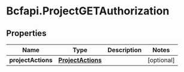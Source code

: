 # Bcfapi.ProjectGETAuthorization

## Properties
Name | Type | Description | Notes
------------ | ------------- | ------------- | -------------
**projectActions** | [**ProjectActions**](ProjectActions.md) |  | [optional] 


